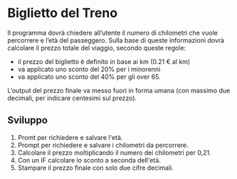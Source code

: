 Biglietto del Treno
===
Il programma dovrà chiedere all’utente il numero di chilometri che vuole percorrere e l’età del passeggero.
Sulla base di queste informazioni dovrà calcolare il prezzo totale del viaggio, secondo queste regole:

- il prezzo del biglietto è definito in base ai km (0.21 € al km)
- va applicato uno sconto del 20% per i minorenni
- va applicato uno sconto del 40% per gli over 65.

L’output del prezzo finale va messo fuori in forma umana (con massimo due decimali, per indicare centesimi sul prezzo).
## Sviluppo
1. Promt per richiedere e salvare l'età.
2. Prompt per richiedere e salvare i chilometri da percorrere.
3. Calcolare il prezzo moltiplicando il numero dei chilometri per 0,21.
4. Con un IF calcolare lo sconto a seconda dell'età.
5. Stampare il prezzo finale con solo due cifre decimali.